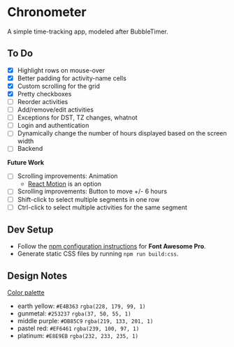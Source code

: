 # Chronometer

A simple time-tracking app, modeled after BubbleTimer.

## To Do

- [x] Highlight rows on mouse-over
- [x] Better padding for activity-name cells
- [x] Custom scrolling for the grid
- [x] Pretty checkboxes
- [ ] Reorder activities
- [ ] Add/remove/edit activities
- [ ] Exceptions for DST, TZ changes, whatnot
- [ ] Login and authentication
- [ ] Dynamically change the number of hours displayed based on the screen width
- [ ] Backend

**Future Work**

- [ ] Scrolling improvements: Animation
  - [React Motion][3] is an option
- [ ] Scrolling improvements: Button to move +/- 6 hours
- [ ] Shift-click to select multiple segments in one row
- [ ] Ctrl-click to select multiple activities for the same segment

[3]: https://github.com/chenglou/react-motion

## Dev Setup

- Follow the [npm configuration instructions][2] for **Font Awesome Pro**.
- Generate static CSS files by running `npm run build:css`.

[2]: https://fontawesome.com/how-to-use/on-the-web/setup/using-package-managers#installing-pro

## Design Notes

[Color palette][1]

[1]: https://coolors.co/db85c9-253237-ef6461-e4b363-e8e9eb

- earth yellow: `#E4B363` `rgba(228, 179, 99, 1)`
- gunmetal: `#253237` `rgba(37, 50, 55, 1)`
- middle purple: `#DB85C9` `rgba(219, 133, 201, 1)`
- pastel red: `#EF6461` `rgba(239, 100, 97, 1)`
- platinum: `#E8E9EB` `rgba(232, 233, 235, 1)`
